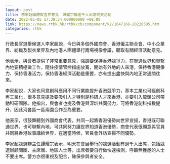 ```yaml
---
layout: post
title: 李家超續聽取各界意見　譚耀宗稱逾千人出席明天活動
date: 2022-05-05 17:39:54.000000000 +08:00
link: https://news.rthk.hk/rthk/ch/component/k2/1647168-20220505.htm
categories: rthk
---
```


行政長官選舉候選人李家超說，今日與多個外國商會、香港僱主聯合會、中小企業界、紡織及製衣業界及內地港人團體舉行兩場視像會議，聽取有關經濟活動意見。

他表示，與會者提供了非常重要意見，強調要保持香港競爭力，在聯通世界和聯繫內地要積極做工作，隨住疫情管控措施放寬，開始有外地的人來港，保持香港競爭力、保持香港活力，保持香港經濟活動是重要，亦有提出盡快與內地正常通關往來。

李家超說，大家也同意創科應用不同行業能提升香港競爭力，基本工業也可經創科再工業化，很多意見提及要吸引人才特別是科研人才來香港，亦要引入龍頭公司帶動科研團隊。他指出，與會者也提及香港與深圳共同努力，可將香港創科指數提升，因此河套區一區兩園合作至為重要。

他表示，很鼓舞聽到外國商會代表，共同一起將香港優勢向世界宣揚，香港既可聯通世界，也可聯繫內地，可共同努力讓世界知道香港優勢，商會代表很願意與官員共同將香港故事講給世界，在適當時候，官員會外訪宣揚不同優勢。

李家超競選辧主任譚耀宗表示，明天在會展舉行的競選活動有過千人出席，包括競選辦顧問團、主席團、地區人士等，出席者要自行做快速檢測，呼籲無獲邀的人士不要出席。警方亦很重視及配合，確保參與者安全。

